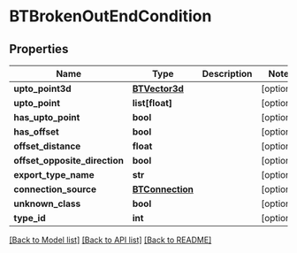 # BTBrokenOutEndCondition

## Properties
Name | Type | Description | Notes
------------ | ------------- | ------------- | -------------
**upto_point3d** | [**BTVector3d**](BTVector3d.md) |  | [optional] 
**upto_point** | **list[float]** |  | [optional] 
**has_upto_point** | **bool** |  | [optional] 
**has_offset** | **bool** |  | [optional] 
**offset_distance** | **float** |  | [optional] 
**offset_opposite_direction** | **bool** |  | [optional] 
**export_type_name** | **str** |  | [optional] 
**connection_source** | [**BTConnection**](BTConnection.md) |  | [optional] 
**unknown_class** | **bool** |  | [optional] 
**type_id** | **int** |  | [optional] 

[[Back to Model list]](../README.md#documentation-for-models) [[Back to API list]](../README.md#documentation-for-api-endpoints) [[Back to README]](../README.md)


